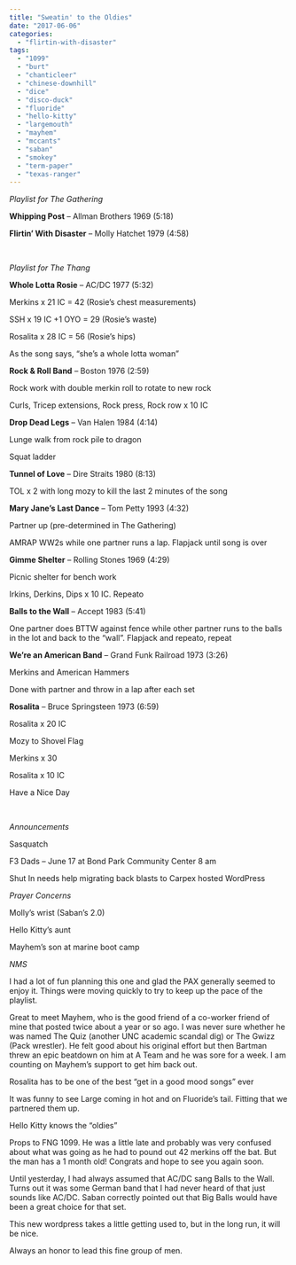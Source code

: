 ```yaml
---
title: "Sweatin' to the Oldies"
date: "2017-06-06"
categories: 
  - "flirtin-with-disaster"
tags: 
  - "1099"
  - "burt"
  - "chanticleer"
  - "chinese-downhill"
  - "dice"
  - "disco-duck"
  - "fluoride"
  - "hello-kitty"
  - "largemouth"
  - "mayhem"
  - "mccants"
  - "saban"
  - "smokey"
  - "term-paper"
  - "texas-ranger"
---
```


_Playlist for The Gathering_

**Whipping Post** – Allman Brothers 1969 (5:18)

**Flirtin’ With Disaster** – Molly Hatchet 1979 (4:58)

 

_Playlist for The Thang_

**Whole Lotta Rosie** – AC/DC 1977 (5:32)

Merkins x 21 IC = 42 (Rosie’s chest measurements)

SSH x 19 IC +1 OYO = 29 (Rosie’s waste)

Rosalita x 28 IC = 56 (Rosie’s hips)

As the song says, “she’s a whole lotta woman”

**Rock & Roll Band** – Boston 1976 (2:59)

Rock work with double merkin roll to rotate to new rock

Curls, Tricep extensions, Rock press, Rock row x 10 IC

**Drop Dead Legs** – Van Halen 1984 (4:14)

Lunge walk from rock pile to dragon

Squat ladder

**Tunnel of Love** – Dire Straits 1980 (8:13)

TOL x 2 with long mozy to kill the last 2 minutes of the song

**Mary Jane’s Last Dance** – Tom Petty 1993 (4:32)

Partner up (pre-determined in The Gathering)

AMRAP WW2s while one partner runs a lap. Flapjack until song is over

**Gimme Shelter** – Rolling Stones 1969 (4:29)

Picnic shelter for bench work

Irkins, Derkins, Dips x 10 IC. Repeato

**Balls to the Wall** – Accept 1983 (5:41)

One partner does BTTW against fence while other partner runs to the balls in the lot and back to the “wall”. Flapjack and repeato, repeat

**We’re an American Band** – Grand Funk Railroad 1973 (3:26)

Merkins and American Hammers

Done with partner and throw in a lap after each set

**Rosalita** – Bruce Springsteen 1973 (6:59)

Rosalita x 20 IC

Mozy to Shovel Flag

Merkins x 30

Rosalita x 10 IC

Have a Nice Day

 

_Announcements_

Sasquatch

F3 Dads – June 17 at Bond Park Community Center 8 am

Shut In needs help migrating back blasts to Carpex hosted WordPress

_Prayer Concerns_

Molly’s wrist (Saban’s 2.0)

Hello Kitty’s aunt

Mayhem’s son at marine boot camp

_NMS_

I had a lot of fun planning this one and glad the PAX generally seemed to enjoy it. Things were moving quickly to try to keep up the pace of the playlist.

Great to meet Mayhem, who is the good friend of a co-worker friend of mine that posted twice about a year or so ago. I was never sure whether he was named The Quiz (another UNC academic scandal dig) or The Gwizz (Pack wrestler). He felt good about his original effort but then Bartman threw an epic beatdown on him at A Team and he was sore for a week. I am counting on Mayhem’s support to get him back out.

Rosalita has to be one of the best “get in a good mood songs” ever

It was funny to see Large coming in hot and on Fluoride’s tail. Fitting that we partnered them up.

Hello Kitty knows the “oldies”

Props to FNG 1099. He was a little late and probably was very confused about what was going as he had to pound out 42 merkins off the bat. But the man has a 1 month old! Congrats and hope to see you again soon.

Until yesterday, I had always assumed that AC/DC sang Balls to the Wall. Turns out it was some German band that I had never heard of that just sounds like AC/DC. Saban correctly pointed out that Big Balls would have been a great choice for that set.

This new wordpress takes a little getting used to, but in the long run, it will be nice.

Always an honor to lead this fine group of men.
